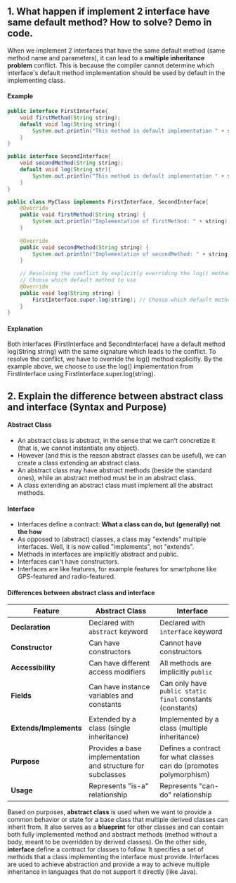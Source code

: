 <h2>1. What happen if implement 2 interface have same default method? How to solve? Demo in code.</h2>
When we implement 2 interfaces that have the same default method (same method name and parameters), it can lead to a <b>multiple inheritance problem</b> conflict. This is because the compiler cannot determine which interface's default method implementation should be used by default in the implementing class.

#### Example
```java
public interface FirstInterface{
    void firstMethod(String string);
    default void log(String string){
        System.out.println("This method is default implementation " + string);
    }
}

public interface SecondInterface{
    void secondMethod(String string);
    default void log(String str){
        System.out.println("This method is default implementation " + str);
    }
}

public class MyClass implements FirstInterface, SecondInterface{
    @Override
    public void firstMethod(String string) {
        System.out.println("Implementation of firstMethod: " + string);
    }
    
    @Override
    public void secondMethod(String string) {
        System.out.println("Implementation of secondMethod: " + string);
    }
    
    // Resolving the conflict by explicitly overriding the log() method
    // Choose which default method to use
    @Override
    public void log(String string) {
        FirstInterface.super.log(string); // Choose which default method to use
    }
}
```

#### Explanation
Both interfaces (FirstInterface and SecondInterface) have a default method log(String string) with the same signature which leads to the conflict. To resolve the conflict, we have to override the log() method explicitly. By the example above, we choose to use the log() implementation from FirstInterface using FirstInterface.super.log(string).

<h2>2. Explain the difference between abstract class and interface (Syntax and Purpose)</h2>

#### Abstract Class
- An abstract class is abstract, in the sense that we can't concretize it (that is, we cannot instantiate any object).
- However (and this is the reason abstract classes can be useful), we can create a class extending an abstract class.
- An abstract class may have abstract methods (beside the standard ones), while an abstract method must be in an abstract class.
- A class extending an abstract class must implement all the abstract
methods.

#### Interface
- Interfaces define a contract: <b>What a class can do, but (generally) not the how</b>
- As opposed to (abstract) classes, a class may "extends" multiple interfaces. Well, it is now called "implements", not "extends".
- Methods in interfaces are implicitly abstract and public.
- Interfaces can't have constructors.
- Interfaces are like features, for example features for smartphone like GPS-featured and radio-featured.

#### Differences between abstract class and interface
| Feature                  | Abstract Class                                              | Interface                                                     |
|--------------------------|-------------------------------------------------------------|---------------------------------------------------------------|
| **Declaration**          | Declared with `abstract` keyword                             | Declared with `interface` keyword                              |                  |
| **Constructor**          | Can have constructors                                       | Cannot have constructors                                       |
| **Accessibility**        | Can have different access modifiers                          | All methods are implicitly `public`                            |
| **Fields**               | Can have instance variables and constants                   | Can only have `public static final` constants (constants)       |
| **Extends/Implements**   | Extended by a class (single inheritance)                     | Implemented by a class (multiple inheritance)                   |
| **Purpose**              | Provides a base implementation and structure for subclasses | Defines a contract for what classes can do (promotes polymorphism) |
| **Usage**                | Represents "is-a" relationship                              | Represents "can-do" relationship                               |      

Based on purposes, **abstract class** is used when we want to provide a common behavior or state for a base class that multiple derived classes can inherit from. It also serves as a **blueprint** for other classes and can contain both fully implemented method and abstract methods (method without a body, meant to be overridden by derived classes). On the other side, **interface** define a contract for classes to follow. It specifies a set of methods that a class implementing the interface must provide. Interfaces are used to achieve abstraction and provide a way to achieve multiple inheritance in languages that do not support it directly (like Java).

